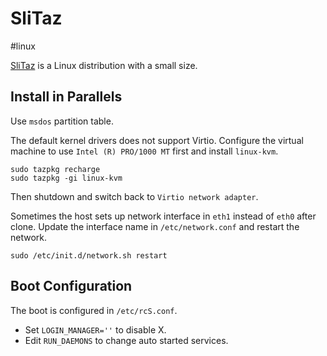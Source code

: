 # SliTaz

#linux

[SliTaz](http://www.slitaz.org/en/) is a Linux distribution with a small size.

## Install in Parallels

Use `msdos` partition table.

The default kernel drivers does not support Virtio. Configure the virtual machine to use `Intel (R) PRO/1000 MT` first and install `linux-kvm`.

```
sudo tazpkg recharge
sudo tazpkg -gi linux-kvm
```

Then shutdown and switch back to `Virtio network adapter`.

Sometimes the host sets up network interface in `eth1` instead of `eth0` after clone. Update the interface name in `/etc/network.conf` and restart the network.

```
sudo /etc/init.d/network.sh restart
```

## Boot Configuration

The boot is configured in `/etc/rcS.conf`.

* Set `LOGIN_MANAGER=''` to disable X.
* Edit `RUN_DAEMONS` to change auto started services.